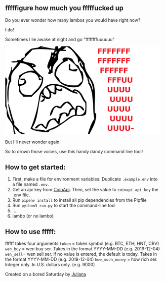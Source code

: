 ## fffffigure how much you fffffucked up


Do you ever wonder how many lambos you would have right now?

I do!

Sometimes I lie awake at night and go "ffffffffuuuuuu"

![ffffffffuuuuuu](Rage.jpeg)

But I'll never wonder again.

So to drown those voices, use this handy dandy command line tool!


## How to get started:
  1. First, make a file for environment variables. Duplicate `.example.env` into a file named `.env`.
  2. Get an api key from [CoinApi](https://www.coinapi.io/). Then, set the value to `coinapi_api_key` the .env file.
  3. Run `pipenv install` to install all pip dependencies from the Pipfile
  4. Run `python3 run.py` to start the command-line tool
  5. ....
  6. lambo (or no lambo)


## How to use fffff:
  ffffff takes four arguments
  `token` = token symbol (e.g. BTC, ETH, HNT, CRV)
  `wen_buy` = wen buy ser. Takes in the format YYYY-MM-DD (e.g. 2019-12-04)
  `wen_sell`= wen sell ser. If no value is entered, the default is today. Takes in the format YYYY-MM-DD (e.g. 2019-12-04)
  `how_much_money` = how rich ser. Integer only. In U.S. dollars only. (e.g. 9000)


Created on a bored Saturday by [Juliana](https://www.julianamei.com)
